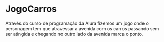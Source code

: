 # JogoCarros
Através do curso de programação da Alura fizemos um jogo onde o personagem tem que atravessar a avenida com os carros passando sem ser atingida e chegando no outro lado da avenida marca o ponto. 
